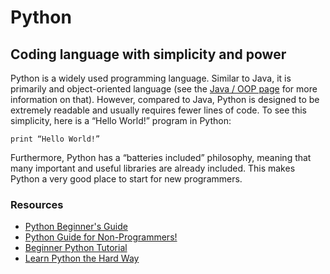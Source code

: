 Python
============

Coding language with simplicity and power
--------------------------

Python is a widely used programming language. Similar to Java, it is primarily and object-oriented language (see the [Java / OOP page](./BeginnerJava.html) for more information on that). However, compared to Java, Python is designed to be extremely readable and usually requires fewer lines of code. To see this simplicity, here is a “Hello World!” program in Python:

	print “Hello World!”

Furthermore, Python has a “batteries included” philosophy, meaning that many important and useful libraries are already included. This makes Python a very good place to start for new programmers.

### Resources
- [Python Beginner's Guide](http://wiki.python.org/moin/BeginnersGuide)
- [Python Guide for Non-Programmers!](http://wiki.python.org/moin/BeginnersGuide/NonProgrammers)
- [Beginner Python Tutorial](http://www.sthurlow.com/python/)
- [Learn Python the Hard Way](http://learnpythonthehardway.org/book/)
